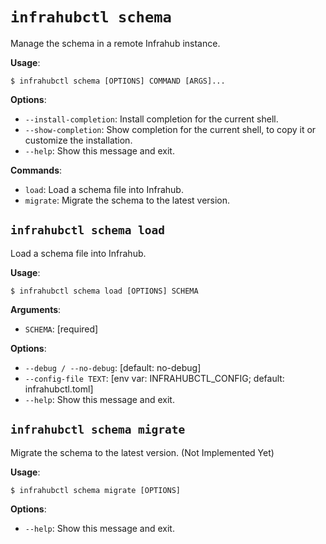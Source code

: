 # `infrahubctl schema`

Manage the schema in a remote Infrahub instance.

**Usage**:

```console
$ infrahubctl schema [OPTIONS] COMMAND [ARGS]...
```

**Options**:

* `--install-completion`: Install completion for the current shell.
* `--show-completion`: Show completion for the current shell, to copy it or customize the installation.
* `--help`: Show this message and exit.

**Commands**:

* `load`: Load a schema file into Infrahub.
* `migrate`: Migrate the schema to the latest version.

## `infrahubctl schema load`

Load a schema file into Infrahub.

**Usage**:

```console
$ infrahubctl schema load [OPTIONS] SCHEMA
```

**Arguments**:

* `SCHEMA`: [required]

**Options**:

* `--debug / --no-debug`: [default: no-debug]
* `--config-file TEXT`: [env var: INFRAHUBCTL_CONFIG; default: infrahubctl.toml]
* `--help`: Show this message and exit.

## `infrahubctl schema migrate`

Migrate the schema to the latest version. (Not Implemented Yet)

**Usage**:

```console
$ infrahubctl schema migrate [OPTIONS]
```

**Options**:

* `--help`: Show this message and exit.
